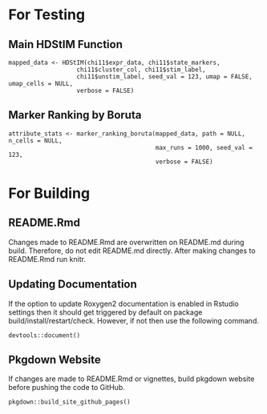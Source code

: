 # For Testing
## Main HDStIM Function
```
mapped_data <- HDStIM(chi11$expr_data, chi11$state_markers,
                   chi11$cluster_col, chi11$stim_label,
                   chi11$unstim_label, seed_val = 123, umap = FALSE, umap_cells = NULL,
                   verbose = FALSE)
```
## Marker Ranking by Boruta
```
attribute_stats <- marker_ranking_boruta(mapped_data, path = NULL, n_cells = NULL,
                                         max_runs = 1000, seed_val = 123,
                                         verbose = FALSE)
```

# For Building
## README.Rmd
Changes made to README.Rmd are overwritten on README.md during build. Therefore, do not edit README.md directly. After making changes to README.Rmd run knitr.

## Updating Documentation
If the option to update Roxygen2 documentation is enabled in Rstudio settings then it should get triggered by default on package build/install/restart/check. However, if not then use the following command.

`devtools::document()`

## Pkgdown Website
If changes are made to README.Rmd or vignettes, build pkgdown website before pushing the code to GitHub.

`pkgdown::build_site_github_pages()`
